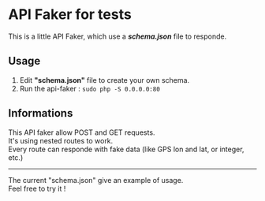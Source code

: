 # API Faker for tests
This is a little API Faker, which use a **_schema.json_** file to responde.

## Usage
1. Edit **"schema.json"** file to create your own schema.
2. Run the api-faker : ```sudo php -S 0.0.0.0:80```

## Informations
This API faker allow POST and GET requests.<br>
It's using nested routes to work.<br>
Every route can responde with fake data (like GPS lon and lat, or integer, etc.)

---
The current "schema.json" give an example of usage.<br>
Feel free to try it !
